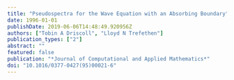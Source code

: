 ```yaml
---
title: "Pseudospectra for the Wave Equation with an Absorbing Boundary"
date: 1996-01-01
publishDate: 2019-06-06T14:48:49.920956Z
authors: ["Tobin A Driscoll", "Lloyd N Trefethen"]
publication_types: ["2"]
abstract: ""
featured: false
publication: "*Journal of Computational and Applied Mathematics*"
doi: "10.1016/0377-0427(95)00021-6"
---
```


